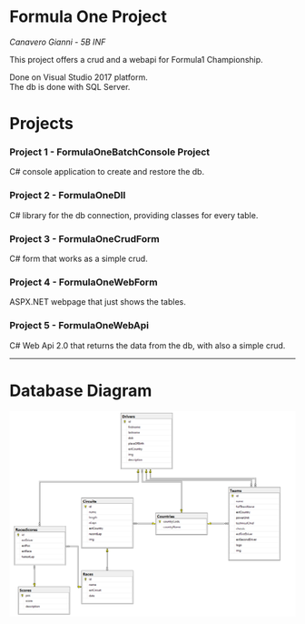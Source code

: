 # Formula One Project

_Canavero Gianni - 5B INF_

This project offers a crud and a webapi for Formula1 Championship.<br>

Done on Visual Studio 2017 platform.<br>
The db is done with SQL Server.<br>

# Projects

### Project 1 - FormulaOneBatchConsole Project

C# console application to create and restore the db.

### Project 2 - FormulaOneDll

C# library for the db connection, providing classes for every table.

### Project 3 - FormulaOneCrudForm

C# form that works as a simple crud.


### Project 4 - FormulaOneWebForm

ASPX.NET webpage that just shows the tables.

### Project 5 - FormulaOneWebApi

C# Web Api 2.0 that returns the data from the db, with also a simple crud.

---
# Database Diagram

![Preview](https://github.com/vallauri-ict/formula-1-gcanavero0417/blob/master/db-diagram.png?raw=true)